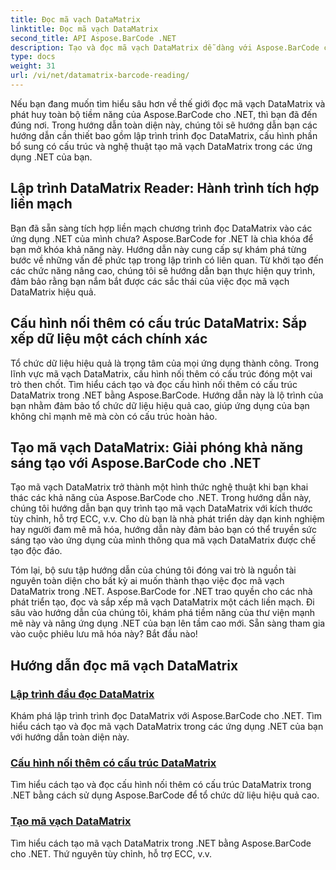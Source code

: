 ```yaml
---
title: Đọc mã vạch DataMatrix
linktitle: Đọc mã vạch DataMatrix
second_title: API Aspose.BarCode .NET
description: Tạo và đọc mã vạch DataMatrix dễ dàng với Aspose.BarCode cho .NET. Đi sâu vào lập trình trình đọc DataMatrix và cấu hình nối thêm có cấu trúc.
type: docs
weight: 31
url: /vi/net/datamatrix-barcode-reading/
---
```


Nếu bạn đang muốn tìm hiểu sâu hơn về thế giới đọc mã vạch DataMatrix và phát huy toàn bộ tiềm năng của Aspose.BarCode cho .NET, thì bạn đã đến đúng nơi. Trong hướng dẫn toàn diện này, chúng tôi sẽ hướng dẫn bạn các hướng dẫn cần thiết bao gồm lập trình trình đọc DataMatrix, cấu hình phần bổ sung có cấu trúc và nghệ thuật tạo mã vạch DataMatrix trong các ứng dụng .NET của bạn.

## Lập trình DataMatrix Reader: Hành trình tích hợp liền mạch

Bạn đã sẵn sàng tích hợp liền mạch chương trình đọc DataMatrix vào các ứng dụng .NET của mình chưa? Aspose.BarCode for .NET là chìa khóa để bạn mở khóa khả năng này. Hướng dẫn này cung cấp sự khám phá từng bước về những vấn đề phức tạp trong lập trình có liên quan. Từ khởi tạo đến các chức năng nâng cao, chúng tôi sẽ hướng dẫn bạn thực hiện quy trình, đảm bảo rằng bạn nắm bắt được các sắc thái của việc đọc mã vạch DataMatrix hiệu quả.

## Cấu hình nối thêm có cấu trúc DataMatrix: Sắp xếp dữ liệu một cách chính xác

Tổ chức dữ liệu hiệu quả là trọng tâm của mọi ứng dụng thành công. Trong lĩnh vực mã vạch DataMatrix, cấu hình nối thêm có cấu trúc đóng một vai trò then chốt. Tìm hiểu cách tạo và đọc cấu hình nối thêm có cấu trúc DataMatrix trong .NET bằng Aspose.BarCode. Hướng dẫn này là lộ trình của bạn nhằm đảm bảo tổ chức dữ liệu hiệu quả cao, giúp ứng dụng của bạn không chỉ mạnh mẽ mà còn có cấu trúc hoàn hảo.

## Tạo mã vạch DataMatrix: Giải phóng khả năng sáng tạo với Aspose.BarCode cho .NET

Tạo mã vạch DataMatrix trở thành một hình thức nghệ thuật khi bạn khai thác các khả năng của Aspose.BarCode cho .NET. Trong hướng dẫn này, chúng tôi hướng dẫn bạn quy trình tạo mã vạch DataMatrix với kích thước tùy chỉnh, hỗ trợ ECC, v.v. Cho dù bạn là nhà phát triển dày dạn kinh nghiệm hay người đam mê mã hóa, hướng dẫn này đảm bảo bạn có thể truyền sức sáng tạo vào ứng dụng của mình thông qua mã vạch DataMatrix được chế tạo độc đáo.

Tóm lại, bộ sưu tập hướng dẫn của chúng tôi đóng vai trò là nguồn tài nguyên toàn diện cho bất kỳ ai muốn thành thạo việc đọc mã vạch DataMatrix trong .NET. Aspose.BarCode for .NET trao quyền cho các nhà phát triển tạo, đọc và sắp xếp mã vạch DataMatrix một cách liền mạch. Đi sâu vào hướng dẫn của chúng tôi, khám phá tiềm năng của thư viện mạnh mẽ này và nâng ứng dụng .NET của bạn lên tầm cao mới. Sẵn sàng tham gia vào cuộc phiêu lưu mã hóa này? Bắt đầu nào!
## Hướng dẫn đọc mã vạch DataMatrix
### [Lập trình đầu đọc DataMatrix](./datamatrix-reader-programming/)
Khám phá lập trình trình đọc DataMatrix với Aspose.BarCode cho .NET. Tìm hiểu cách tạo và đọc mã vạch DataMatrix trong các ứng dụng .NET của bạn với hướng dẫn toàn diện này.
### [Cấu hình nối thêm có cấu trúc DataMatrix](./datamatrix-structured-append-configuration/)
Tìm hiểu cách tạo và đọc cấu hình nối thêm có cấu trúc DataMatrix trong .NET bằng cách sử dụng Aspose.BarCode để tổ chức dữ liệu hiệu quả cao.
### [Tạo mã vạch DataMatrix](./datamatrix-versions/)
Tìm hiểu cách tạo mã vạch DataMatrix trong .NET bằng Aspose.BarCode cho .NET. Thứ nguyên tùy chỉnh, hỗ trợ ECC, v.v.